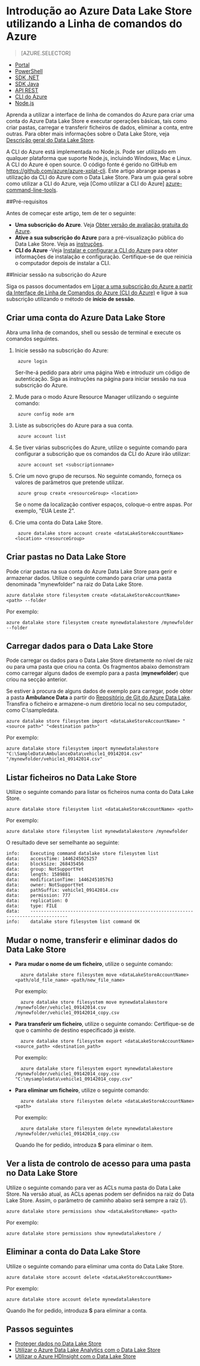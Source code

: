 <properties
   pageTitle="Introdução ao Data Lake Store utilizando a interface de linha de comandos entre plataformas | Microsoft Azure"
   description="Utilizar a linha de comandos entre plataformas para criar uma conta de Data Lake Store e executar operações básicas"
   services="data-lake-store"
   documentationCenter=""
   authors="nitinme"
   manager="paulettm"
   editor="cgronlun"/>

<tags
   ms.service="data-lake-store"
   ms.devlang="na"
   ms.topic="get-started-article"
   ms.tgt_pltfrm="na"
   ms.workload="big-data"
   ms.date="04/07/2016"
   ms.author="nitinme"/>

# Introdução ao Azure Data Lake Store utilizando a Linha de comandos do Azure

> [AZURE.SELECTOR]
- [Portal](data-lake-store-get-started-portal.md)
- [PowerShell](data-lake-store-get-started-powershell.md)
- [SDK .NET](data-lake-store-get-started-net-sdk.md)
- [SDK Java](data-lake-store-get-started-java-sdk.md)
- [API REST](data-lake-store-get-started-rest-api.md)
- [CLI do Azure](data-lake-store-get-started-cli.md)
- [Node.js](data-lake-store-manage-use-nodejs.md)

Aprenda a utilizar a interface de linha de comandos do Azure para criar uma conta do Azure Data Lake Store e executar operações básicas, tais como criar pastas, carregar e transferir ficheiros de dados, eliminar a conta, entre outras. Para obter mais informações sobre o Data Lake Store, veja [Descrição geral do Data Lake Store](data-lake-store-overview.md).

A CLI do Azure está implementada no Node.js. Pode ser utilizado em qualquer plataforma que suporte Node.js, incluindo Windows, Mac e Linux. A CLI do Azure é open source. O código fonte é gerido no GitHub em <a href= "https://github.com/azure/azure-xplat-cli">https://github.com/azure/azure-xplat-cli</a>. Este artigo abrange apenas a utilização da CLI do Azure com o Data Lake Store. Para um guia geral sobre como utilizar a CLI do Azure, veja [Como utilizar a CLI do Azure] [azure-command-line-tools].


##Pré-requisitos

Antes de começar este artigo, tem de ter o seguinte:

- **Uma subscrição do Azure**. Veja [Obter versão de avaliação gratuita do Azure](https://azure.microsoft.com/pricing/free-trial/).
- **Ative a sua subscrição do Azure** para a pré-visualização pública do Data Lake Store. Veja as [instruções](data-lake-store-get-started-portal.md#signup).
- **CLI do Azure** -Veja [Instalar e configurar a CLI do Azure](../xplat-cli-install.md) para obter informações de instalação e configuração. Certifique-se de que reinicia o computador depois de instalar a CLI.

##Iniciar sessão na subscrição do Azure

Siga os passos documentados em [Ligar a uma subscrição do Azure a partir da Interface de Linha de Comandos do Azure (CLI do Azure)](../xplat-cli-connect.md) e ligue à sua subscrição utilizando o método de __início de sessão__.


## Criar uma conta do Azure Data Lake Store

Abra uma linha de comandos, shell ou sessão de terminal e execute os comandos seguintes.

1. Inicie sessão na subscrição do Azure:

        azure login

    Ser-lhe-á pedido para abrir uma página Web e introduzir um código de autenticação. Siga as instruções na página para iniciar sessão na sua subscrição do Azure.

2. Mude para o modo Azure Resource Manager utilizando o seguinte comando:

        azure config mode arm


3. Liste as subscrições do Azure para a sua conta.

        azure account list


4. Se tiver várias subscrições do Azure, utilize o seguinte comando para configurar a subscrição que os comandos da CLI do Azure irão utilizar:

        azure account set <subscriptionname>

5. Crie um novo grupo de recursos. No seguinte comando, forneça os valores de parâmetros que pretende utilizar.

        azure group create <resourceGroup> <location>

    Se o nome da localização contiver espaços, coloque-o entre aspas. Por exemplo, "EUA Leste 2".

5. Crie uma conta do Data Lake Store.

        azure datalake store account create <dataLakeStoreAccountName> <location> <resourceGroup>

## Criar pastas no Data Lake Store

Pode criar pastas na sua conta do Azure Data Lake Store para gerir e armazenar dados. Utilize o seguinte comando para criar uma pasta denominada "mynewfolder" na raiz do Data Lake Store.

    azure datalake store filesystem create <dataLakeStoreAccountName> <path> --folder

Por exemplo:

    azure datalake store filesystem create mynewdatalakestore /mynewfolder --folder

## Carregar dados para o Data Lake Store

Pode carregar os dados para o Data Lake Store diretamente no nível de raiz ou para uma pasta que criou na conta. Os fragmentos abaixo demonstram como carregar alguns dados de exemplo para a pasta (**mynewfolder**) que criou na secção anterior.

Se estiver à procura de alguns dados de exemplo para carregar, pode obter a pasta **Ambulance Data** a partir do [Repositório de Git do Azure Data Lake](https://github.com/MicrosoftBigData/usql/tree/master/Examples/Samples/Data/AmbulanceData). Transfira o ficheiro e armazene-o num diretório local no seu computador, como C:\sampledata\.

    azure datalake store filesystem import <dataLakeStoreAccountName> "<source path>" "<destination path>"

Por exemplo:

    azure datalake store filesystem import mynewdatalakestore "C:\SampleData\AmbulanceData\vehicle1_09142014.csv" "/mynewfolder/vehicle1_09142014.csv"


## Listar ficheiros no Data Lake Store

Utilize o seguinte comando para listar os ficheiros numa conta do Data Lake Store.

    azure datalake store filesystem list <dataLakeStoreAccountName> <path>

Por exemplo:

    azure datalake store filesystem list mynewdatalakestore /mynewfolder

O resultado deve ser semelhante ao seguinte:

    info:    Executing command datalake store filesystem list
    data:    accessTime: 1446245025257
    data:    blockSize: 268435456
    data:    group: NotSupportYet
    data:    length: 1589881
    data:    modificationTime: 1446245105763
    data:    owner: NotSupportYet
    data:    pathSuffix: vehicle1_09142014.csv
    data:    permission: 777
    data:    replication: 0
    data:    type: FILE
    data:    ------------------------------------------------------------------------------------
    info:    datalake store filesystem list command OK

## Mudar o nome, transferir e eliminar dados do Data Lake Store

* **Para mudar o nome de um ficheiro**, utilize o seguinte comando:

        azure datalake store filesystem move <dataLakeStoreAccountName> <path/old_file_name> <path/new_file_name>

    Por exemplo:

        azure datalake store filesystem move mynewdatalakestore /mynewfolder/vehicle1_09142014.csv /mynewfolder/vehicle1_09142014_copy.csv

* **Para transferir um ficheiro**, utilize o seguinte comando: Certifique-se de que o caminho de destino especificado já existe.

        azure datalake store filesystem export <dataLakeStoreAccountName> <source_path> <destination_path>

    Por exemplo:

        azure datalake store filesystem export mynewdatalakestore /mynewfolder/vehicle1_09142014_copy.csv "C:\mysampledata\vehicle1_09142014_copy.csv"

* **Para eliminar um ficheiro**, utilize o seguinte comando:

        azure datalake store filesystem delete <dataLakeStoreAccountName> <path>

    Por exemplo:

        azure datalake store filesystem delete mynewdatalakestore /mynewfolder/vehicle1_09142014_copy.csv

    Quando lhe for pedido, introduza **S** para eliminar o item.

## Ver a lista de controlo de acesso para uma pasta no Data Lake Store

Utilize o seguinte comando para ver as ACLs numa pasta do Data Lake Store. Na versão atual, as ACLs apenas podem ser definidos na raiz do Data Lake Store. Assim, o parâmetro de caminho abaixo será sempre a raiz (/).

    azure datalake store permissions show <dataLakeStoreName> <path>

Por exemplo:

    azure datalake store permissions show mynewdatalakestore /


## Eliminar a conta do Data Lake Store

Utilize o seguinte comando para eliminar uma conta do Data Lake Store.

    azure datalake store account delete <dataLakeStoreAccountName>

Por exemplo:

    azure datalake store account delete mynewdatalakestore

Quando lhe for pedido, introduza **S** para eliminar a conta.


## Passos seguintes

- [Proteger dados no Data Lake Store](data-lake-store-secure-data.md)
- [Utilizar o Azure Data Lake Analytics com o Data Lake Store](../data-lake-analytics/data-lake-analytics-get-started-portal.md)
- [Utilizar o Azure HDInsight com o Data Lake Store](data-lake-store-hdinsight-hadoop-use-portal.md)


[azure-command-line-tools]: ../xplat-cli-install.md



<!--HONumber=Jun16_HO2-->



